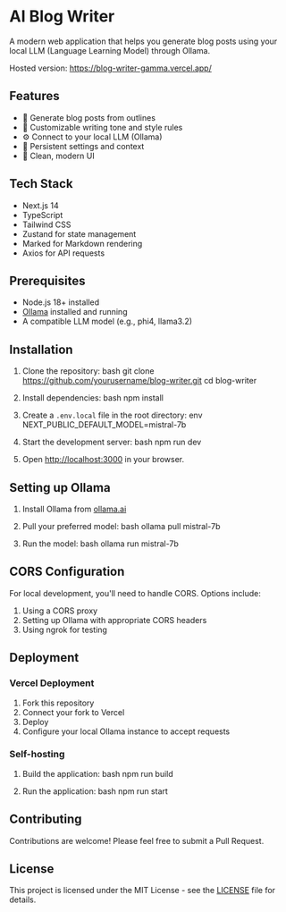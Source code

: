 # AI Blog Writer

A modern web application that helps you generate blog posts using your local LLM (Language Learning Model) through Ollama.

Hosted version: https://blog-writer-gamma.vercel.app/

## Features

- 🚀 Generate blog posts from outlines
- 🎨 Customizable writing tone and style rules
- ⚙️ Connect to your local LLM (Ollama)
- 💾 Persistent settings and context
- 🎯 Clean, modern UI

## Tech Stack

- Next.js 14
- TypeScript
- Tailwind CSS
- Zustand for state management
- Marked for Markdown rendering
- Axios for API requests

## Prerequisites

- Node.js 18+ installed
- [Ollama](https://ollama.ai) installed and running
- A compatible LLM model (e.g., phi4, llama3.2)

## Installation

1. Clone the repository:
bash
git clone https://github.com/yourusername/blog-writer.git
cd blog-writer
2. Install dependencies:
bash
npm install

3. Create a `.env.local` file in the root directory:
env
NEXT_PUBLIC_DEFAULT_MODEL=mistral-7b

4. Start the development server:
bash
npm run dev

5. Open [http://localhost:3000](http://localhost:3000) in your browser.

## Setting up Ollama

1. Install Ollama from [ollama.ai](https://ollama.ai)
2. Pull your preferred model:
bash
ollama pull mistral-7b

3. Run the model:
bash
ollama run mistral-7b

## CORS Configuration

For local development, you'll need to handle CORS. Options include:

1. Using a CORS proxy
2. Setting up Ollama with appropriate CORS headers
3. Using ngrok for testing

## Deployment

### Vercel Deployment

1. Fork this repository
2. Connect your fork to Vercel
3. Deploy
4. Configure your local Ollama instance to accept requests

### Self-hosting

1. Build the application:
bash
npm run build

2. Run the application:
bash
npm run start

## Contributing

Contributions are welcome! Please feel free to submit a Pull Request.

## License

This project is licensed under the MIT License - see the [LICENSE](LICENSE) file for details.